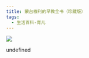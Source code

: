 ```yaml
---
title: 蒙台梭利的早教全书（珍藏版）
tags:
  - 生活百科-育儿
---
```


![](https://wfqqreader-1252317822.image.myqcloud.com/cover/634/922634/s_922634.jpg)

undefined